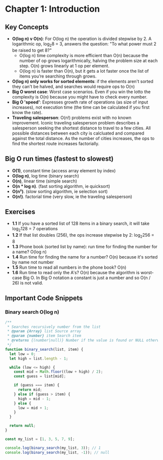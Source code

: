 # Chapter 1: Introduction

## Key Concepts
- **O(log n) v O(n)**: For O(log n) the operation is divided stepwise by 2. A logarithmic op, $\log_2{8}$ = 3, answers the question: "To what power must 2 be raised to get 8?"
  - O(log n) time complexity is more efficient than O(n) because the number of op grows logarithmically, halving the problem size at each step. O(n) grows linearly at 1 op per element.
  - O(log n) is faster than O(n), but it gets a lot faster once the list of items you’re searching through grows.
- **O(log n) only works for sorted elements**: if the elements aren't sorted they can't be halved, and searches would require ops to O(n)
- **Big O worst case**: Worst case scenarios. Even if you win the lotto the complexity is O(n) because you might have to check every number.
- **Big O 'speed'**: Expresses growth rate of operations (as size of input increases), not execution time (the time can be calculated if you first know the rate).
- **Traveling salesperson**: O(n!) problems exist with no known improvement. Iconic traveling salesperson problem describes a salesperson seeking the shortest distance to travel to a few cities. All possible distances between each city is calcluated and compared against the total distance. As the number of cities increases, the ops to find the shortest route increases factorially.


## Big O run times (fastest to slowest)
- **O(1)**, constant time (access array element by index)
- **O(log n)**, log time (binary search)
- **O(n)**, linear time (simple search)
- **O(n * log n)**. (fast sorting algorithm, ie quicksort)
- **O(n²)**. (slow sorting algorithm, ie selection sort)
- **O(n!)**. factorial time (very slow, ie the traveling salesperson)

## Exercises
- **1.1** If you have a sorted list of 128 items in a binary search, it will take $\log_2{128}$ = 7 operations
- **1.2** If that list doubles (256), the ops increase stepwise by 2: $\log_2{256}$ = 8
- **1.3** Phone book (sorted list by name): run time for finding the number for a name? O(log n)
- **1.4** Run time for finding the name for a number? O(n) because it's sorted by name not number
- **1.5** Run time to read all numbers in the phone book? O(n)
- **1.6** Run time to read only the A's? O(n) because the algorithm is worst-case Big O. In Big O notation a constant is just a number and so O(n / 26) is not valid.

## Important Code Snippets
### Binary search O(log n)
```javascript
/**
 * Searches recursively number from the list
 * @param {Array} list Source array
 * @param {number} item Search item
 * @returns {(number|null)} Number if the value is found or NULL otherwise
 */
function binary_search(list, item) {
  let low = 0;
  let high = list.length - 1;

  while (low <= high) {
    const mid = Math.floor((low + high) / 2);
    const guess = list[mid];

    if (guess === item) {
      return mid;
    } else if (guess > item) {
      high = mid - 1;
    } else {
      low = mid + 1;
    }
  }

  return null;
}

const my_list = [1, 3, 5, 7, 9];

console.log(binary_search(my_list, 3)); // 1
console.log(binary_search(my_list, -1)); // null
